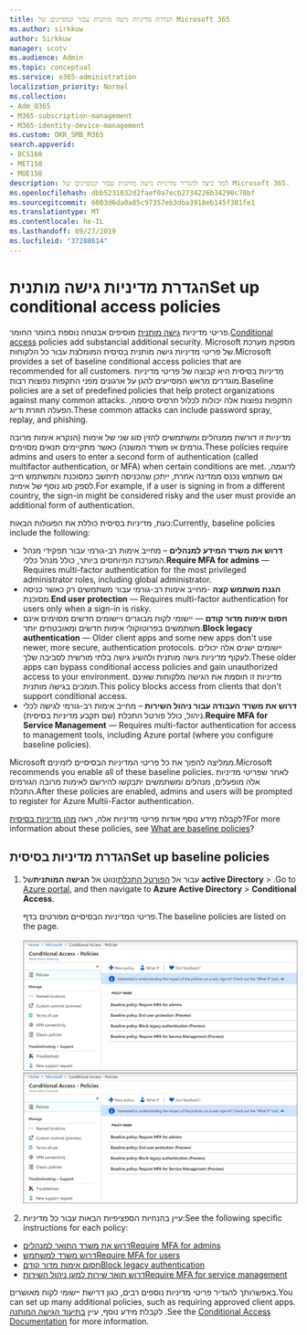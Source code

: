 ```yaml
---
title: הגדרת מדיניות גישה מותנית עבור קמפיינים של Microsoft 365
ms.author: sirkkuw
author: Sirkkuw
manager: scotv
ms.audience: Admin
ms.topic: conceptual
ms.service: o365-administration
localization_priority: Normal
ms.collection:
- Adm_O365
- M365-subscription-management
- M365-identity-device-management
ms.custom: OKR_SMB_M365
search.appverid:
- BCS160
- MET150
- MOE150
description: למד כיצד להגדיר מדיניות גישה מותנית עבור קמפיינים של Microsoft 365.
ms.openlocfilehash: dbb5231032d2faef0a7ecb2734226b34290c70bf
ms.sourcegitcommit: 6003d6da0a85c97357eb3dba3918eb145f381fe1
ms.translationtype: MT
ms.contentlocale: he-IL
ms.lasthandoff: 09/27/2019
ms.locfileid: "37288614"
---
```

# <a name="set-up-conditional-access-policies"></a><span data-ttu-id="49b35-103">הגדרת מדיניות גישה מותנית</span><span class="sxs-lookup"><span data-stu-id="49b35-103">Set up conditional access policies</span></span>

<span data-ttu-id="49b35-104">פריטי מדיניות [גישה מותנית](https://docs.microsoft.com/azure/active-directory/conditional-access/overview) מוסיפים אבטחה נוספת בחומר החומר.</span><span class="sxs-lookup"><span data-stu-id="49b35-104">[Conditional access](https://docs.microsoft.com/azure/active-directory/conditional-access/overview) policies add substancial additional security.</span></span> <span data-ttu-id="49b35-105">Microsoft מספקת מערכת של פריטי מדיניות גישה מותנית בסיסית המומלצת עבור כל הלקוחות.</span><span class="sxs-lookup"><span data-stu-id="49b35-105">Microsoft provides a set of baseline conditional access policies that are recommended for all customers.</span></span> <span data-ttu-id="49b35-106">מדיניות בסיסית היא קבוצה של פריטי מדיניות מוגדרים מראש המסייעים להגן על ארגונים מפני התקפות נפוצות רבות.</span><span class="sxs-lookup"><span data-stu-id="49b35-106">Baseline policies are a set of predefined policies that help protect organizations against many common attacks.</span></span> <span data-ttu-id="49b35-107">התקפות נפוצות אלה יכולות לכלול תרסיס סיסמה, הפעלה חוזרת ודיוג.</span><span class="sxs-lookup"><span data-stu-id="49b35-107">These common attacks can include password spray, replay, and phishing.</span></span>

<span data-ttu-id="49b35-108">מדיניות זו דורשת ממנהלים ומשתמשים להזין סוג שני של אימות (הנקרא אימות מרובה גורמים או משרד המשנה) כאשר מתקיימים תנאים מסוימים.</span><span class="sxs-lookup"><span data-stu-id="49b35-108">These policies require admins and users to enter a second form of authentication (called multifactor authentication, or MFA) when certain conditions are met.</span></span> <span data-ttu-id="49b35-109">לדוגמה, אם משתמש נכנס ממדינה אחרת, ייתכן שהכניסה תיחשב כמסוכנת והמשתמש חייב לספק סוג נוסף של אימות.</span><span class="sxs-lookup"><span data-stu-id="49b35-109">For example, if a user is signing in from a different country, the sign-in might be considered risky and the user must provide an additional form of authentication.</span></span> 

<span data-ttu-id="49b35-110">כעת, מדיניות בסיסית כוללת את הפעולות הבאות:</span><span class="sxs-lookup"><span data-stu-id="49b35-110">Currently, baseline policies include the following:</span></span>
- <span data-ttu-id="49b35-111">**דרוש את משרד המידע למנהלים** – מחייב אימות רב-גורמי עבור תפקידי מנהל המערכת המיוחסים ביותר, כולל מנהל כללי.</span><span class="sxs-lookup"><span data-stu-id="49b35-111">**Require MFA for admins** — Requires multi-factor authentication for the most privileged administrator roles, including global administrator.</span></span>
- <span data-ttu-id="49b35-112">**הגנת משתמש קצה** -מחייב אימות רב-גורמי עבור משתמשים רק כאשר כניסה מסוכנת.</span><span class="sxs-lookup"><span data-stu-id="49b35-112">**End user protection** — Requires multi-factor authentication for users only when a sign-in is risky.</span></span> 
- <span data-ttu-id="49b35-113">**חסום אימות מדור קודם** — יישומי לקוח מבוגרים ויישומים חדשים מסוימים אינם משתמשים בפרוטוקולי אימות חדשים ומאובטחים יותר.</span><span class="sxs-lookup"><span data-stu-id="49b35-113">**Block legacy authentication** — Older client apps and some new apps don't use newer, more secure, authentication protocols.</span></span> <span data-ttu-id="49b35-114">יישומים ישנים אלה יכולים לעקוף מדיניות גישה מותנית ולהשיג גישה בלתי מורשית לסביבה שלך.</span><span class="sxs-lookup"><span data-stu-id="49b35-114">These older apps can bypass conditional access policies and gain unauthorized access to your environment.</span></span> <span data-ttu-id="49b35-115">מדיניות זו חוסמת את הגישה מלקוחות שאינם תומכים בגישה מותנית.</span><span class="sxs-lookup"><span data-stu-id="49b35-115">This policy blocks access from clients that don't support conditional access.</span></span> 
- <span data-ttu-id="49b35-116">**דרוש את משרד העבודה עבור ניהול השירות** – מחייב אימות רב-גורמי לגישה לכלי ניהול, כולל פורטל התכלת (שם תקבע מדיניות בסיסית).</span><span class="sxs-lookup"><span data-stu-id="49b35-116">**Require MFA for Service Management** — Requires multi-factor authentication for access to management tools, including Azure portal (where you configure baseline policies).</span></span> 

<span data-ttu-id="49b35-117">Microsoft ממליצה להפוך את כל פריטי המדיניות הבסיסיים לזמינים.</span><span class="sxs-lookup"><span data-stu-id="49b35-117">Microsoft recommends you enable all of these baseline policies.</span></span> <span data-ttu-id="49b35-118">לאחר שפריטי מדיניות אלה מופעלים, מנהלים ומשתמשים יתבקשו להירשם לאימות מרובה הגורמים התכלת.</span><span class="sxs-lookup"><span data-stu-id="49b35-118">After these policies are enabled, admins and users will be prompted to register for Azure Multii-Factor authentication.</span></span>

<span data-ttu-id="49b35-119">לקבלת מידע נוסף אודות פריטי מדיניות אלה, ראה [מהן מדיניות בסיסית](https://docs.microsoft.com/azure/active-directory/conditional-access/concept-baseline-protection)?</span><span class="sxs-lookup"><span data-stu-id="49b35-119">For more information about these policies, see [What are baseline policies](https://docs.microsoft.com/azure/active-directory/conditional-access/concept-baseline-protection)?</span></span>


## <a name="set-up-baseline-policies"></a><span data-ttu-id="49b35-120">הגדרת מדיניות בסיסית</span><span class="sxs-lookup"><span data-stu-id="49b35-120">Set up baseline policies</span></span>

1. <span data-ttu-id="49b35-121">עבור אל [הפורטל התכלת](https://portal.azure.com)ונווט אל **הגישה המותנית**של **active Directory** \> .</span><span class="sxs-lookup"><span data-stu-id="49b35-121">Go to [Azure portal](https://portal.azure.com), and then navigate to **Azure Active Directory** \> **Conditional Access**.</span></span>
    
    <span data-ttu-id="49b35-122">פריטי המדיניות הבסיסיים מפורטים בדף.</span><span class="sxs-lookup"><span data-stu-id="49b35-122">The baseline policies are listed on the page.</span></span> <br/> <br/>
    <span data-ttu-id="49b35-123">![דף המפרט מדיניות בסיסית עבור גישה מותנית.](media/baslinepolicies.png)</span><span class="sxs-lookup"><span data-stu-id="49b35-123">![Page that lists baseline policies for conditional access.](media/baslinepolicies.png)</span></span>
1. <span data-ttu-id="49b35-124">עיין בהנחיות הספציפיות הבאות עבור כל מדיניות:</span><span class="sxs-lookup"><span data-stu-id="49b35-124">See the following specific instructions for each policy:</span></span>

  - [<span data-ttu-id="49b35-125">דרוש את משרד התואר למנהלים</span><span class="sxs-lookup"><span data-stu-id="49b35-125">Require MFA for admins</span></span>](https://docs.microsoft.com/en-us/azure/active-directory/conditional-access/howto-baseline-protect-administrators)
- [<span data-ttu-id="49b35-126">דרוש משרד למשתמש</span><span class="sxs-lookup"><span data-stu-id="49b35-126">Require MFA for users</span></span>](https://docs.microsoft.com/en-us/azure/active-directory/conditional-access/howto-baseline-protect-end-users)  
 - [<span data-ttu-id="49b35-127">חסום אימות מדור קודם</span><span class="sxs-lookup"><span data-stu-id="49b35-127">Block legacy authentication</span></span>](https://docs.microsoft.com/en-us/azure/active-directory/conditional-access/howto-baseline-protect-legacy-auth)
  - [<span data-ttu-id="49b35-128">דרוש תואר שירות למען ניהול השירות</span><span class="sxs-lookup"><span data-stu-id="49b35-128">Require MFA for service management</span></span>](https://docs.microsoft.com/azure/active-directory/conditional-access/howto-baseline-protect-azure)

<span data-ttu-id="49b35-129">באפשרותך להגדיר פריטי מדיניות נוספים רבים, כגון דרישת יישומי לקוח מאושרים.</span><span class="sxs-lookup"><span data-stu-id="49b35-129">You can set up many additional policies, such as requiring approved client apps.</span></span> <span data-ttu-id="49b35-130">לקבלת מידע נוסף, עיין [בתיעוד הגישה המותנה](https://docs.microsoft.com/azure/active-directory/conditional-access/) .</span><span class="sxs-lookup"><span data-stu-id="49b35-130">See the [Conditional Access Documentation](https://docs.microsoft.com/azure/active-directory/conditional-access/) for more information.</span></span>